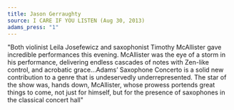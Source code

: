 ```yaml
---
title: Jason Gerraughty
source: I CARE IF YOU LISTEN (Aug 30, 2013)
adams_press: "1"
---
```

"Both violinist Leila Josefewicz and saxophonist Timothy McAllister gave incredible performances this evening. McAllister was the eye of a storm in his performance, delivering endless cascades of notes with Zen-like control, and acrobatic grace...Adams’ Saxophone Concerto is a solid new contribution to a genre that is undeservedly underrepresented. The star of the show was, hands down, McAllister, whose prowess portends great things to come, not just for himself, but for the presence of saxophones in the classical concert hall"